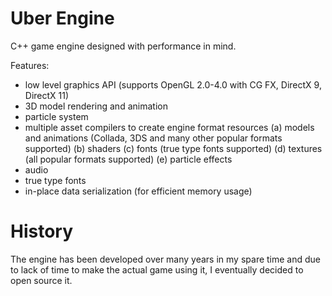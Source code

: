 Uber Engine
===========

C++ game engine designed with performance in mind.

Features:
- low level graphics API (supports OpenGL 2.0-4.0 with CG FX, DirectX 9, DirectX 11)
- 3D model rendering and animation
- particle system
- multiple asset compilers to create engine format resources
 (a) models and animations (Collada, 3DS and many other popular formats supported)
 (b) shaders
 (c) fonts (true type fonts supported)
 (d) textures (all popular formats supported)
 (e) particle effects
- audio
- true type fonts
- in-place data serialization (for efficient memory usage)

History
=======

The engine has been developed over many years in my spare time and due to lack of time to make the actual game using it, I eventually decided to open source it.
